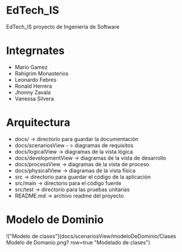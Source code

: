 # EdTech_IS
EdTech_IS proyecto de Ingeniería de Software

# Integrnates

* Mario Gamez
* Rahigrim Monasterios
* Leonardo Febres
* Ronald Herrera
* Jhonny Zavala
* Vanessa Silvera

# Arquitectura 

* docs/ -> directorio para guardar la documentación
* docs/scenariosView - > diagramas de requisitos
*  docs/logicalView -> diagramas de la vista lógica
* docs/developmentView -> diagramas de la vista de desarrollo
* docs/processView -> diagramas de la vista de proceso
* docs/physicalView -> diagramas de la vista física
* src -> directorio para guardar el código de la aplicación
* src/main -> directorio para el código fuente
* src/test -> directorio para las pruebas unitarias
* README.md -> archivo readme del proyecto


# Modelo de Dominio
!["Modelo de clases"](docs/scenariosView/modeloDeDominio/Clases Modelo de Domanio.png? row=true "Modelado de clases")

